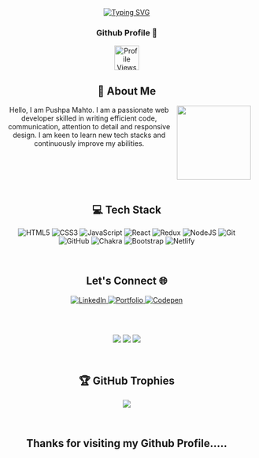 <div align="center">
 <a  href="https://git.io/typing-svg"><img src="https://readme-typing-svg.demolab.com?font=&pause=1000&color=D32CF7&width=435&lines=Hi!%F0%9F%91%8B+I'm+Pushpa+Mahto,from+Jharkhand" alt="Typing SVG" /></a>

</div>

<div align="center">

<h3> Github Profile 👀</h3>  <img src="https://profile-counter.glitch.me/pushpamahto/count.svg" height="50" alt="Profile Views"  />



<h2 >💫 About Me</h2>
<img align="right" height="150" src="https://media.tenor.com/s-rwhJc8bfQAAAAj/love-cute.gif"  />
<p align="center">
Hello, I am Pushpa Mahto. I am a passionate web developer skilled in  writing efficient code, communication, attention to detail and responsive design. I am keen to learn new tech stacks and continuously improve my abilities.
</p>

</div>

 </br>
 </br>

<div align="center">

</br> 
</br>

<h2 align="center" >💻 Tech Stack</h2>


![HTML5](https://img.shields.io/badge/html5-%23E34F26.svg?style=for-the-badge&logo=html5&logoColor=white) ![CSS3](https://img.shields.io/badge/css3-%231572B6.svg?style=for-the-badge&logo=css3&logoColor=white) ![JavaScript](https://img.shields.io/badge/javascript-%23323330.svg?style=for-the-badge&logo=javascript&logoColor=%23F7DF1E) ![React](https://img.shields.io/badge/react-%2320232a.svg?style=for-the-badge&logo=react&logoColor=%2361DAFB) ![Redux](https://img.shields.io/badge/redux-%23593d88.svg?style=for-the-badge&logo=redux&logoColor=white) ![NodeJS](https://img.shields.io/badge/node.js-6DA55F?style=for-the-badge&logo=node.js&logoColor=white) ![Git](https://img.shields.io/badge/git-%23F05033.svg?style=for-the-badge&logo=git&logoColor=white) </br> ![GitHub](https://img.shields.io/badge/github-%23121011.svg?style=for-the-badge&logo=github&logoColor=white) ![Chakra](https://img.shields.io/badge/chakra-%234ED1C5.svg?style=for-the-badge&logo=chakraui&logoColor=white) ![Bootstrap](https://img.shields.io/badge/bootstrap-%238511FA.svg?style=for-the-badge&logo=bootstrap&logoColor=white) ![Netlify](https://img.shields.io/badge/netlify-%23000000.svg?style=for-the-badge&logo=netlify&logoColor=#00C7B7)

</br>


<h2 align="center">Let's Connect 🌐</h2>

<p align="center">
  <a href="https://linkedin.com/in/https://www.linkedin.com/in/pushpa-mahto-356035287/" target="_blank">
    <img src="https://img.shields.io/badge/LinkedIn-%230077B5.svg?&style=for-the-badge&logo=linkedin&logoColor=white" alt="LinkedIn">
  </a>
  <a href="https://pushpa-mahto.netlify.app/" target="_blank">
    <img src="https://img.shields.io/badge/Portfolio-%2312100E.svg?&style=for-the-badge&logo=dev.to&logoColor=pink" alt="Portfolio">
  </a>
  <a href="https://codepen.io/https://codepen.io/Pushpa-Mahto" target="_blank">
    <img src="https://img.shields.io/badge/Codepen-%2312100E.svg?&style=for-the-badge&logo=codepen.to&logoColor=white" alt="Codepen">
  </a>
</p>

</br>
</br>


![](https://github-readme-stats.vercel.app/api?username=pushpamahto&theme=radical&hide_border=false&include_all_commits=true&count_private=true)
![](https://github-readme-stats.vercel.app/api/top-langs/?username=pushpamahto&theme=radical&hide_border=false&include_all_commits=true&count_private=true&layout=compact)
![](https://github-readme-streak-stats.herokuapp.com/?user=pushpamahto&theme=radical&hide_border=false)




</br>


## 
<h2 >🏆 GitHub Trophies</h2>

![](https://github-profile-trophy.vercel.app/?username=pushpamahto&theme=radical&no-frame=false&no-bg=false&margin-w=4)


</div>

</br>

<h2 align="center">Thanks for visiting my Github Profile.....</h2>



<!-- Proudly created with GPRM ( https://gprm.itsvg.in ) -->
